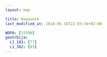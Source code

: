 ```yaml
---
layout: map

title: Kopaonik
last_modified_at: 2018-05-16T22:03:34+02:00

WDPA: [15598]
geoSrbija:
  L1_183: [77]
  L1_362: [83]
---
```

